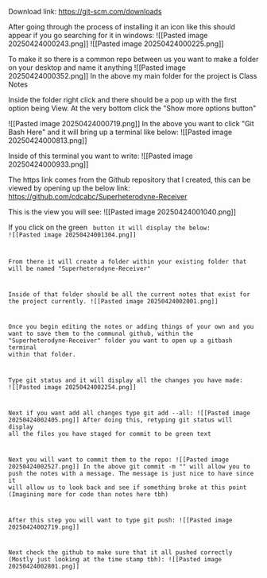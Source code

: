 Download link:
https://git-scm.com/downloads

After going through the process of installing it an icon like this should appear if you go searching for it in windows:
![[Pasted image 20250424000243.png]]
![[Pasted image 20250424000225.png]]

To make it so there is a common repo between us you want to make a folder on your desktop and name it anything
![[Pasted image 20250424000352.png]]
In the above my main folder for the project is Class Notes

Inside the folder right click and there should be a pop up with the first option being View. At the very bottom click the "Show more options button"

![[Pasted image 20250424000719.png]]
In the above you want to click "Git Bash Here" and it will bring up a terminal like below:
![[Pasted image 20250424000813.png]]

Inside of this terminal you want to write:
![[Pasted image 20250424000933.png]]

The https link comes from the Github repository that I created, this can be viewed by opening up the below link:
https://github.com/cdcabc/Superheterodyne-Receiver

This is the view you will see:
![[Pasted image 20250424001040.png]]

If you click on the green <Code> button it will display the below:
![[Pasted image 20250424001304.png]]

From there it will create a folder within your existing folder that will be named "Superheterodyne-Receiver"

Inside of that folder should be all the current notes that exist for the project currently.
![[Pasted image 20250424002001.png]]


Once you begin editing the notes or adding things of your own and you want to save them to the communal github, within the "Superheterodyne-Receiver" folder you want to open up a gitbash terminal within that folder.

Type git status and it will display all the changes you have made:
![[Pasted image 20250424002254.png]]


Next if you want add all changes type git add --all:
![[Pasted image 20250424002405.png]]
After doing this, retyping git status will display all the files you have staged for commit to be green text

Next you will want to commit them to the repo:
![[Pasted image 20250424002527.png]]
In the above git commit -m "" will allow you to push the notes with a message. The message is just nice to have since it will allow us to look back and see if something broke at this point (Imagining more for code than notes here tbh)

After this step you will want to type git push:
![[Pasted image 20250424002719.png]]

Next check the github to make sure that it all pushed correctly (Mostly just looking at the time stamp tbh):
![[Pasted image 20250424002801.png]]









